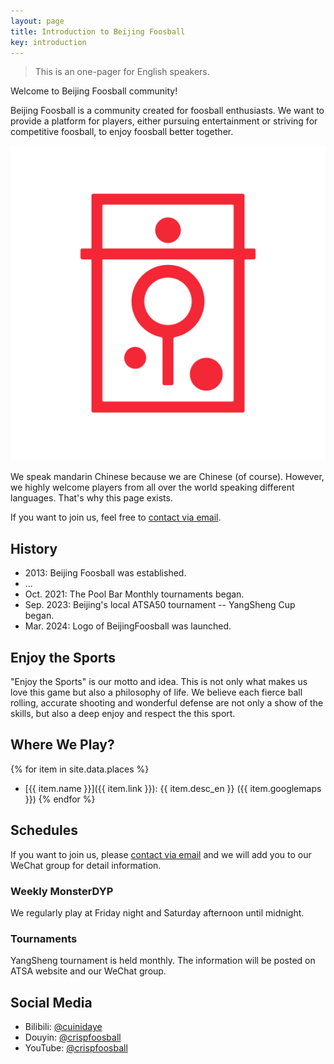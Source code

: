 ```yaml
---
layout: page
title: Introduction to Beijing Foosball
key: introduction
---
```


> This is an one-pager for English speakers.

Welcome to Beijing Foosball community!

Beijing Foosball is a community created for foosball enthusiasts.
We want to provide a platform for players, either pursuing entertainment or striving for competitive foosball, to enjoy foosball better together.

<div class="img-wrapper">
  <img alt="Beijing Foosball Logo" src="/assets/images/logo.png" class="img-1-4" />
</div>

We speak mandarin Chinese because we are Chinese (of course). However, we highly welcome players from all over the world speaking different languages. That's why this page exists.

If you want to join us, feel free to [contact via email](mailto:bjfoospromo+web@gmail.com).

## History

- 2013: Beijing Foosball was established.
- ...
- Oct. 2021: The Pool Bar Monthly tournaments began.
- Sep. 2023: Beijing's local ATSA50 tournament -- YangSheng Cup began.
- Mar. 2024: Logo of BeijingFoosball was launched.

## Enjoy the Sports

"Enjoy the Sports" is our motto and idea. This is not only what makes us love this game but also a philosophy of life.
We believe each fierce ball rolling, accurate shooting and wonderful defense are not only a show of the skills, but also a deep enjoy and respect the this sport.

## Where We Play?

{% for item in site.data.places %}
- [{{ item.name }}]({{ item.link }}): {{ item.desc_en }} ({{ item.googlemaps }})
{% endfor %}

## Schedules

If you want to join us, please [contact via email](mailto:bjfoospromo+web@gmail.com) and we will add you to our WeChat group for detail information.

### Weekly MonsterDYP

We regularly play at Friday night and Saturday afternoon until midnight.

### Tournaments

YangSheng tournament is held monthly. The information will be posted on ATSA website and our WeChat group.

## Social Media

- Bilibili: [@cuinidaye](https://space.bilibili.com/20563734)
- Douyin: [@crispfoosball](https://www.douyin.com/user/MS4wLjABAAAAXpxFmS9wI61heyoDZel8mlCGC-NDyg9MYS0UAlX69dg)
- YouTube: [@crispfoosball](https://www.youtube.com/@crispfoosball)

